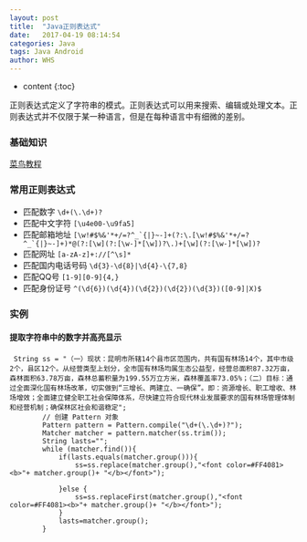 ```yaml
---
layout: post
title:  "Java正则表达式"
date:   2017-04-19 08:14:54
categories: Java
tags: Java Android
author: WHS
---
```


* content
{:toc}

正则表达式定义了字符串的模式。正则表达式可以用来搜索、编辑或处理文本。正则表达式并不仅限于某一种语言，但是在每种语言中有细微的差别。   







### 基础知识

[菜鸟教程](http://www.runoob.com/java/java-regular-expressions.html)

### 常用正则表达式

* 匹配数字  ```\d+(\.\d+)?```
* 匹配中文字符  ```[\u4e00-\u9fa5]```
* 匹配邮箱地址  ```[\w!#$%&'*+/=?^_`{|}~-]+(?:\.[\w!#$%&'*+/=?^_`{|}~-]+)*@(?:[\w](?:[\w-]*[\w])?\.)+[\w](?:[\w-]*[\w])?```
* 匹配网址  ```[a-zA-z]+://[^\s]*```
* 匹配国内电话号码  ```\d{3}-\d{8}|\d{4}-\{7,8}```
* 匹配QQ号  ```[1-9][0-9]{4,}```
* 匹配身份证号  ```^(\d{6})(\d{4})(\d{2})(\d{2})(\d{3})([0-9]|X)$```


### 实例

#### 提取字符串中的数字并高亮显示
```
 String ss = "（一）现状：昆明市所辖14个县市区范围内，共有国有林场14个，其中市级2个，县区12个。从经营类型上划分，全市国有林场均属生态公益型，经营总面积87.32万亩，森林面积63.78万亩，森林总蓄积量为199.55万立方米，森林覆盖率73.05%；（二）目标：通过全面深化国有林场改革，切实做到“三增长、两建立、一确保”。即：资源增长、职工增收、林场增效；全面建立健全职工社会保障体系，尽快建立符合现代林业发展要求的国有林场管理体制和经营机制；确保林区社会和谐稳定";   
        // 创建 Pattern 对象
        Pattern pattern = Pattern.compile("\d+(\.\d+)?");
        Matcher matcher = pattern.matcher(ss.trim());
        String lasts="";
        while (matcher.find()){
            if(lasts.equals(matcher.group())){
                ss=ss.replace(matcher.group(),"<font color=#FF4081><b>"+ matcher.group()+ "</b></font>");

            }else {
                ss=ss.replaceFirst(matcher.group(),"<font color=#FF4081><b>"+ matcher.group()+ "</b></font>");
            }
            lasts=matcher.group();
        }
```        